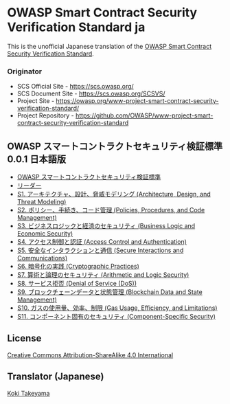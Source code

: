 # OWASP Smart Contract Security Verification Standard ja

This is the unofficial Japanese translation of the [OWASP Smart Contract Security Verification Standard](https://github.com/OWASP/www-project-smart-contract-security-verification-standard).

### Originator

- SCS Official Site - <https://scs.owasp.org/>
- SCS Document Site - <https://scs.owasp.org/SCSVS/>
- Project Site - <https://owasp.org/www-project-smart-contract-security-verification-standard/>
- Project Repository - <https://github.com/OWASP/www-project-smart-contract-security-verification-standard>

## OWASP スマートコントラクトセキュリティ検証標準 0.0.1 日本語版

* [OWASP スマートコントラクトセキュリティ検証標準](Document/README.md)
* [リーダー](Document/leaders.md)
* [S1. アーキテクチャ、設計、脅威モデリング (Architecture, Design, and Threat Modeling)](Document/0.1/ja/0x10-S1-Architecture_Design_and_Threat_Modeling.md)
* [S2. ポリシー、手続き、コード管理 (Policies, Procedures, and Code Management)](Document/0.1/ja/0x11-S2-Policies_Procedures_and_Code_Management.md)
* [S3. ビジネスロジックと経済のセキュリティ (Business Logic and Economic Security)](Document/0.1/ja/0x12-S3-Business_Logic_and_Economic_Security.md)
* [S4. アクセス制御と認証 (Access Control and Authentication)](Document/0.1/ja/0x13-S4-Access-Control_and_Authentication.md)
* [S5. 安全なインタラクションと通信 (Secure Interactions and Communications)](Document/0.1/ja/0x14-S5-Secure-Interactions_and_Communications.md)
* [S6. 暗号化の実践 (Cryptographic Practices)](Document/0.1/ja/0x15-S6-Cryptographic-Practices.md)
* [S7. 算術と論理のセキュリティ (Arithmetic and Logic Security)](Document/0.1/ja/0x16-S7-Arithmetic_and_Logic-Security.md)
* [S8. サービス拒否 (Denial of Service (DoS))](Document/0.1/ja/0x17-S8-Denial-of-Service-DoS.md)
* [S9. ブロックチェーンデータと状態管理 (Blockchain Data and State Management)](Document/0.1/ja/0x18-S9-Blockchain-Data_and-State-Management.md)
* [S10. ガスの使用量、効率、制限 (Gas Usage, Efficiency, and Limitations)](Document/0.1/ja/0x19-S10-Gas-Usage-Efficiency_and-limitations.md)
* [S11. コンポーネント固有のセキュリティ (Component-Specific Security)](Document/0.1/ja/0x20-S11-Component-Specific-Security.md)

## License

[Creative Commons Attribution-ShareAlike 4.0 International](https://creativecommons.org/licenses/by-sa/4.0/)

## Translator (Japanese)

[Koki Takeyama](https://github.com/coky-t)
